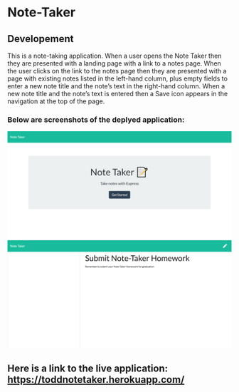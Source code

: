 # Note-Taker

## Developement

This is a note-taking application. When a user opens the Note Taker then they are presented with a landing page with a link to a notes page. When the user clicks on the link to the notes page then they are presented with a page with existing notes listed in the left-hand column, plus empty fields to enter a new note title and the note’s text in the right-hand column.
When a new note title and the note’s text is entered then a Save icon appears in the navigation at the top of the page.


### Below are screenshots of the deplyed application:

![Screenshot](./Notetaker1.png)
![Screenshot](./Notetaker2.png)

## Here is a link to the live application: https://toddnotetaker.herokuapp.com/
